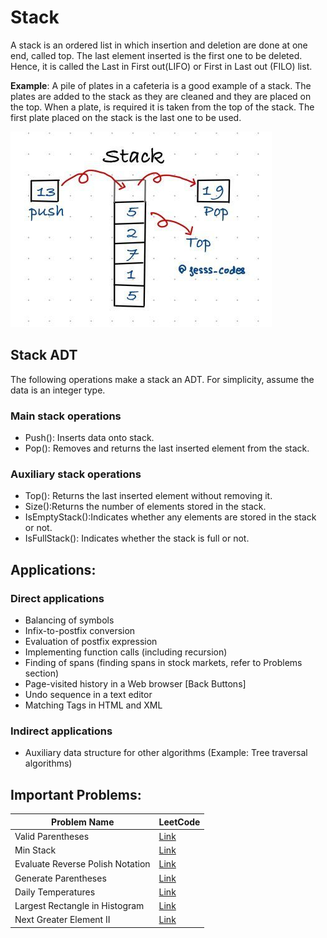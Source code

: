 # Stack

A stack is an ordered list in which insertion and deletion are done at one end, called
top. The last element inserted is the first one to be deleted. Hence, it is called the Last in First out(LIFO) or First in Last out (FILO) list.<br>

**Example**: A pile of plates in a cafeteria is a good example of a
stack. The plates are added to the stack as they are cleaned and they are placed on the top. When a
plate, is required it is taken from the top of the stack. The first plate placed on the stack is the last one to be used.

![stack](image/stack.png)<br>

## Stack ADT
The following operations make a stack an ADT. For simplicity, assume the data is an integer type.
### Main stack operations
- Push(): Inserts data onto stack.
- Pop(): Removes and returns the last inserted element from the stack.

### Auxiliary stack operations

- Top(): Returns the last inserted element without removing it.
- Size():Returns the number of elements stored in the stack.
- IsEmptyStack():Indicates whether any elements are stored in the stack or not.
- IsFullStack(): Indicates whether the stack is full or not.

## Applications:
### Direct applications
- Balancing of symbols
- Infix-to-postfix conversion
- Evaluation of postfix expression
- Implementing function calls (including recursion)
- Finding of spans (finding spans in stock markets, refer to Problems section)
- Page-visited history in a Web browser [Back Buttons]
- Undo sequence in a text editor
- Matching Tags in HTML and XML
### Indirect applications
- Auxiliary data structure for other algorithms (Example: Tree traversal algorithms)

## Important Problems:

| Problem Name                                       | LeetCode                                             |
|----------------------------------------------------|----------------------------------------------------------|
| Valid Parentheses                                  | [Link](https://leetcode.com/problems/valid-parentheses/description/)                  |
| Min Stack                                          | [Link](https://leetcode.com/problems/min-stack/description/)                          |
| Evaluate Reverse Polish Notation                   | [Link](https://leetcode.com/problems/evaluate-reverse-polish-notation/description/)   |
| Generate Parentheses                               | [Link](https://leetcode.com/problems/generate-parentheses/description/)              |
| Daily Temperatures                                 | [Link](https://leetcode.com/problems/daily-temperatures/description/)                |
| Largest Rectangle in Histogram                     | [Link](https://leetcode.com/problems/largest-rectangle-in-histogram/description/)   |
| Next Greater Element II                            | [Link](https://leetcode.com/problems/next-greater-element-ii/description/)          |
